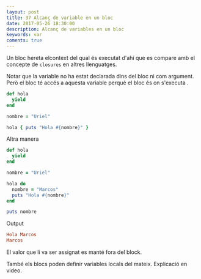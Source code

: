 ```yaml
---
layout: post
title: 37 Alcanç de variable en un bloc
date: 2017-05-26 18:30:00
description: Alcanç de variables en un bloc
keywords: var
coments: true
---
```


Un bloc hereta elcontext del qual és executat d'ahí que es compare amb el concepte de `closures` en altres llenguatges.

Notar que la variable no ha estat declarada dins del bloc ni com argument. Però el bloc té accés a aquesta variable perquè el bloc és on s'executa .


```ruby
def hola
  yield
end

nombre = "Uriel"

hola { puts "Hola #{nombre}" }
```

Altra manera

```ruby
def hola
  yield
end

nombre = "Uriel"

hola do
  nombre = "Marcos"
  puts "Hola #{nombre}"
end

puts nombre
```

Output

```ruby
Hola Marcos
Marcos
```

El valor que li va ser assignat es manté fora del block.

També els blocs poden definir variables locals del mateix. Explicació en video.


